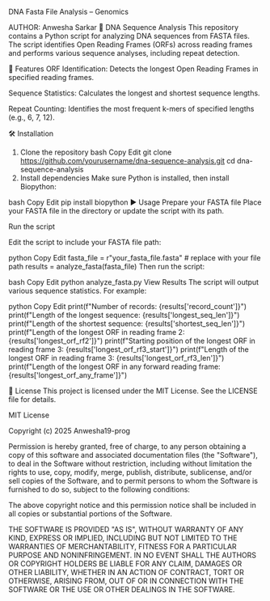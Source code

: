 DNA Fasta File Analysis – Genomics

AUTHOR: Anwesha Sarkar
🧬 DNA Sequence Analysis
This repository contains a Python script for analyzing DNA sequences from FASTA files. The script identifies Open Reading Frames (ORFs) across reading frames and performs various sequence analyses, including repeat detection.

🚀 Features
ORF Identification: Detects the longest Open Reading Frames in specified reading frames.

Sequence Statistics: Calculates the longest and shortest sequence lengths.

Repeat Counting: Identifies the most frequent k-mers of specified lengths (e.g., 6, 7, 12).

🛠️ Installation
1. Clone the repository
bash
Copy
Edit
git clone https://github.com/yourusername/dna-sequence-analysis.git
cd dna-sequence-analysis
2. Install dependencies
Make sure Python is installed, then install Biopython:

bash
Copy
Edit
pip install biopython
▶️ Usage
Prepare your FASTA file
Place your FASTA file in the directory or update the script with its path.

Run the script

Edit the script to include your FASTA file path:

python
Copy
Edit
fasta_file = r"your_fasta_file.fasta"  # replace with your file path
results = analyze_fasta(fasta_file)
Then run the script:

bash
Copy
Edit
python analyze_fasta.py
View Results
The script will output various sequence statistics. For example:

python
Copy
Edit
print(f"Number of records: {results['record_count']}")
print(f"Length of the longest sequence: {results['longest_seq_len']}")
print(f"Length of the shortest sequence: {results['shortest_seq_len']}")
print(f"Length of the longest ORF in reading frame 2: {results['longest_orf_rf2']}")
print(f"Starting position of the longest ORF in reading frame 3: {results['longest_orf_rf3_start']}")
print(f"Length of the longest ORF in reading frame 3: {results['longest_orf_rf3_len']}")
print(f"Length of the longest ORF in any forward reading frame: {results['longest_orf_any_frame']}")

📄 License
This project is licensed under the MIT License. See the LICENSE file for details.

MIT License

Copyright (c) 2025 Anwesha19-prog

Permission is hereby granted, free of charge, to any person obtaining a copy
of this software and associated documentation files (the "Software"), to deal
in the Software without restriction, including without limitation the rights
to use, copy, modify, merge, publish, distribute, sublicense, and/or sell
copies of the Software, and to permit persons to whom the Software is
furnished to do so, subject to the following conditions:

The above copyright notice and this permission notice shall be included in
all copies or substantial portions of the Software.

THE SOFTWARE IS PROVIDED "AS IS", WITHOUT WARRANTY OF ANY KIND, EXPRESS OR
IMPLIED, INCLUDING BUT NOT LIMITED TO THE WARRANTIES OF MERCHANTABILITY,
FITNESS FOR A PARTICULAR PURPOSE AND NONINFRINGEMENT. IN NO EVENT SHALL THE
AUTHORS OR COPYRIGHT HOLDERS BE LIABLE FOR ANY CLAIM, DAMAGES OR OTHER
LIABILITY, WHETHER IN AN ACTION OF CONTRACT, TORT OR OTHERWISE, ARISING FROM,
OUT OF OR IN CONNECTION WITH THE SOFTWARE OR THE USE OR OTHER DEALINGS IN
THE SOFTWARE.
